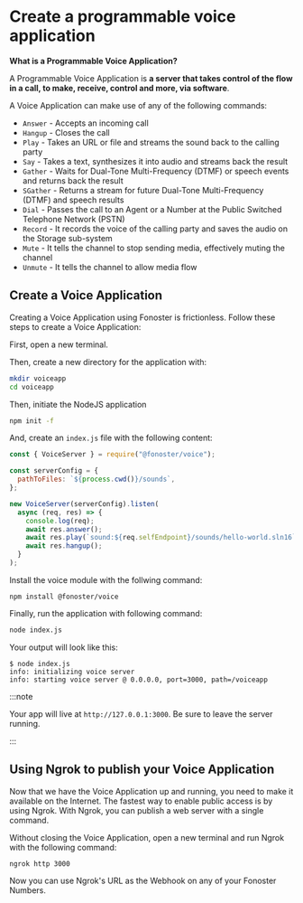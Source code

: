 # Create a programmable voice application

**What is a Programmable Voice Application?** <br />

A Programmable Voice Application is **a server that takes control of the flow in a call, to make, receive, control and more, via software**. 

A Voice Application can make use of any of the following commands:

- `Answer` - Accepts an incoming call
- `Hangup` - Closes the call
- `Play` - Takes an URL or file and streams the sound back to the calling party
- `Say` - Takes a text, synthesizes it into audio and streams back the result
- `Gather` - Waits for Dual-Tone Multi-Frequency (DTMF) or speech events and returns back the result
- `SGather` - Returns a stream for future Dual-Tone Multi-Frequency (DTMF) and speech results
- `Dial` - Passes the call to an Agent or a Number at the Public Switched Telephone Network (PSTN)
- `Record` - It records the voice of the calling party and saves the audio on the Storage sub-system
- `Mute` - It tells the channel to stop sending media, effectively muting the channel
- `Unmute` - It tells the channel to allow media flow

## Create a Voice Application

Creating a Voice Application using Fonoster is frictionless. Follow these steps to create a Voice Application:

First, open a new terminal.

Then, create a new directory for the application with:

```bash
mkdir voiceapp
cd voiceapp
```

Then, initiate the NodeJS application

```bash
npm init -f
```

And, create an `index.js` file with the following content:

```javascript
const { VoiceServer } = require("@fonoster/voice");

const serverConfig = {
  pathToFiles: `${process.cwd()}/sounds`,
};

new VoiceServer(serverConfig).listen(
  async (req, res) => {
    console.log(req);
    await res.answer();
    await res.play(`sound:${req.selfEndpoint}/sounds/hello-world.sln16`);
    await res.hangup();
  }
);
```

Install the voice module with the follwing command:

```
npm install @fonoster/voice
```

Finally, run the application with following command:

```bash
node index.js
```

Your output will look like this:

```
$ node index.js 
info: initializing voice server
info: starting voice server @ 0.0.0.0, port=3000, path=/voiceapp
```

:::note

Your app will live at `http://127.0.0.1:3000`. Be sure to leave the server running.

:::

## Using Ngrok to publish your Voice Application 

Now that we have the Voice Application up and running, you need to make it available on the Internet. The fastest way to enable public access is by using Ngrok. With Ngrok, you can publish a web server with a single command.

Without closing the Voice Application, open a new terminal and run Ngrok with the following command:

```bash
ngrok http 3000
```

Now you can use Ngrok's URL as the Webhook on any of your Fonoster Numbers.
